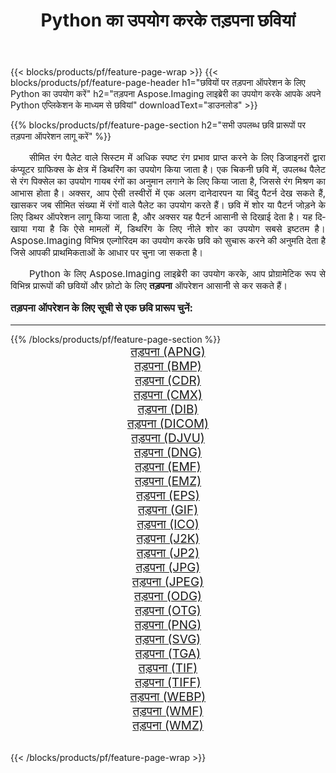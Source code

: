 ﻿---
title: Python का उपयोग करके तड़पना छवियां 
weight: 3920
url: /hi/python-net/dither/ 
lang: hi
langdirlevel: 2
locales: zh-hans,ja,it,ru,de,es,fr,nl,id,lt,pl,pt,vi,tr,ko,zh-hant,ar,hi,th,sv,cs,uk,he
description: अपने स्वयं के Python एप्लिकेशन और सर्वर एपीआई का उपयोग करके तड़पना छवियों और फ़ोटो पर Aspose.Imaging लाइब्रेरी लागू करना।
---

{{< blocks/products/pf/feature-page-wrap >}}
{{< blocks/products/pf/feature-page-header h1="छवियों पर तड़पना ऑपरेशन के लिए Python का उपयोग करें" h2="तड़पना Aspose.Imaging लाइब्रेरी का उपयोग करके आपके अपने Python एप्लिकेशन के माध्यम से छवियां" downloadText="डाउनलोड" >}}


{{% blocks/products/pf/feature-page-section  h2="सभी उपलब्ध छवि प्रारूपों पर तड़पना ऑपरेशन लागू करें" %}}
<p align="justify" style="text-indent:2em;font-size:15px;">
सीमित रंग पैलेट वाले सिस्टम में अधिक स्पष्ट रंग प्रभाव प्राप्त करने के लिए डिजाइनरों द्वारा कंप्यूटर ग्राफिक्स के क्षेत्र में डिथरिंग का उपयोग किया जाता है। एक चिकनी छवि में, उपलब्ध पैलेट से रंग पिक्सेल का उपयोग गायब रंगों का अनुमान लगाने के लिए किया जाता है, जिससे रंग मिश्रण का आभास होता है। अक्सर, आप ऐसी तस्वीरों में एक अलग दानेदारपन या बिंदु पैटर्न देख सकते हैं, खासकर जब सीमित संख्या में रंगों वाले पैलेट का उपयोग करते हैं। छवि में शोर या पैटर्न जोड़ने के लिए डिथर ऑपरेशन लागू किया जाता है, और अक्सर यह पैटर्न आसानी से दिखाई देता है। यह दिखाया गया है कि ऐसे मामलों में, डिथरिंग के लिए नीले शोर का उपयोग सबसे इष्टतम है। Aspose.Imaging विभिन्न एल्गोरिदम का उपयोग करके छवि को सुचारू करने की अनुमति देता है जिसे आपकी प्राथमिकताओं के आधार पर चुना जा सकता है।
</p>
<p align="justify" style="text-indent:2em;font-size:15px;">
Python के लिए Aspose.Imaging लाइब्रेरी का उपयोग करके, आप प्रोग्रामेटिक रूप से विभिन्न प्रारूपों की छवियों और फ़ोटो के लिए <b>तड़पना</b> ऑपरेशन आसानी से कर सकते हैं।
</p>
<h3 style="margin-top:16px;">
तड़पना ऑपरेशन के लिए सूची से एक छवि प्रारूप चुनें:
</h3>
<hr/>
{{% /blocks/products/pf/feature-page-section %}}
<div class="container-fluid productfamilypage bg-gray">
    <div class="convertypes bg-gray agp-content section">
        <div class="container">
		<div class="row other-converters" style="gap: 10px;font-size: 19px;text-align:center;">
		    <div class='col-md-3 other-converter remove-lp remove-rp'><a href="/imaging/hi/python-net/dither/apng/" style="padding:15px;">तड़पना (APNG)</a></div><div class='col-md-3 other-converter remove-lp remove-rp'><a href="/imaging/hi/python-net/dither/bmp/" style="padding:15px;">तड़पना (BMP)</a></div><div class='col-md-3 other-converter remove-lp remove-rp'><a href="/imaging/hi/python-net/dither/cdr/" style="padding:15px;">तड़पना (CDR)</a></div><div class='col-md-3 other-converter remove-lp remove-rp'><a href="/imaging/hi/python-net/dither/cmx/" style="padding:15px;">तड़पना (CMX)</a></div><div class='col-md-3 other-converter remove-lp remove-rp'><a href="/imaging/hi/python-net/dither/dib/" style="padding:15px;">तड़पना (DIB)</a></div><div class='col-md-3 other-converter remove-lp remove-rp'><a href="/imaging/hi/python-net/dither/dicom/" style="padding:15px;">तड़पना (DICOM)</a></div><div class='col-md-3 other-converter remove-lp remove-rp'><a href="/imaging/hi/python-net/dither/djvu/" style="padding:15px;">तड़पना (DJVU)</a></div><div class='col-md-3 other-converter remove-lp remove-rp'><a href="/imaging/hi/python-net/dither/dng/" style="padding:15px;">तड़पना (DNG)</a></div><div class='col-md-3 other-converter remove-lp remove-rp'><a href="/imaging/hi/python-net/dither/emf/" style="padding:15px;">तड़पना (EMF)</a></div><div class='col-md-3 other-converter remove-lp remove-rp'><a href="/imaging/hi/python-net/dither/emz/" style="padding:15px;">तड़पना (EMZ)</a></div><div class='col-md-3 other-converter remove-lp remove-rp'><a href="/imaging/hi/python-net/dither/eps/" style="padding:15px;">तड़पना (EPS)</a></div><div class='col-md-3 other-converter remove-lp remove-rp'><a href="/imaging/hi/python-net/dither/gif/" style="padding:15px;">तड़पना (GIF)</a></div><div class='col-md-3 other-converter remove-lp remove-rp'><a href="/imaging/hi/python-net/dither/ico/" style="padding:15px;">तड़पना (ICO)</a></div><div class='col-md-3 other-converter remove-lp remove-rp'><a href="/imaging/hi/python-net/dither/j2k/" style="padding:15px;">तड़पना (J2K)</a></div><div class='col-md-3 other-converter remove-lp remove-rp'><a href="/imaging/hi/python-net/dither/jp2/" style="padding:15px;">तड़पना (JP2)</a></div><div class='col-md-3 other-converter remove-lp remove-rp'><a href="/imaging/hi/python-net/dither/jpg/" style="padding:15px;">तड़पना (JPG)</a></div><div class='col-md-3 other-converter remove-lp remove-rp'><a href="/imaging/hi/python-net/dither/jpeg/" style="padding:15px;">तड़पना (JPEG)</a></div><div class='col-md-3 other-converter remove-lp remove-rp'><a href="/imaging/hi/python-net/dither/odg/" style="padding:15px;">तड़पना (ODG)</a></div><div class='col-md-3 other-converter remove-lp remove-rp'><a href="/imaging/hi/python-net/dither/otg/" style="padding:15px;">तड़पना (OTG)</a></div><div class='col-md-3 other-converter remove-lp remove-rp'><a href="/imaging/hi/python-net/dither/png/" style="padding:15px;">तड़पना (PNG)</a></div><div class='col-md-3 other-converter remove-lp remove-rp'><a href="/imaging/hi/python-net/dither/svg/" style="padding:15px;">तड़पना (SVG)</a></div><div class='col-md-3 other-converter remove-lp remove-rp'><a href="/imaging/hi/python-net/dither/tga/" style="padding:15px;">तड़पना (TGA)</a></div><div class='col-md-3 other-converter remove-lp remove-rp'><a href="/imaging/hi/python-net/dither/tif/" style="padding:15px;">तड़पना (TIF)</a></div><div class='col-md-3 other-converter remove-lp remove-rp'><a href="/imaging/hi/python-net/dither/tiff/" style="padding:15px;">तड़पना (TIFF)</a></div><div class='col-md-3 other-converter remove-lp remove-rp'><a href="/imaging/hi/python-net/dither/webp/" style="padding:15px;">तड़पना (WEBP)</a></div><div class='col-md-3 other-converter remove-lp remove-rp'><a href="/imaging/hi/python-net/dither/wmf/" style="padding:15px;">तड़पना (WMF)</a></div><div class='col-md-3 other-converter remove-lp remove-rp'><a href="/imaging/hi/python-net/dither/wmz/" style="padding:15px;">तड़पना (WMZ)</a></div>
                </div>
        </div>
    </div>
</div>
<br/>

{{< /blocks/products/pf/feature-page-wrap >}}

